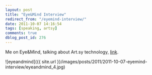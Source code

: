 ```yaml
---
layout: post
title: "Eye&Mind Interview"
redirect_from: "/eyemind-interview/"
date: 2011-10-07 14:16:54
tags: [speaking, artsy]
comments: true
dblog_post_id: 276
---
```

Me on Eye&Mind, talking about Art.sy technology, [link](http://www.eyeandmind.com/2012/10/art-sy-with-daniel-doubrovkine/).

![eyeandmind]({{ site.url }}/images/posts/2011/2011-10-07-eyemind-interview/eyeandmind_4.jpg)

